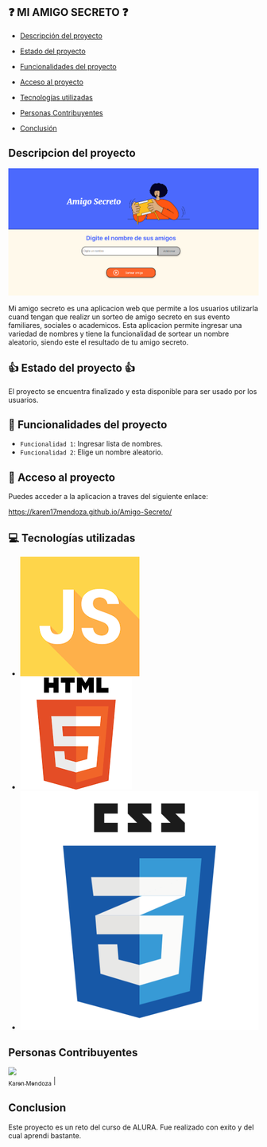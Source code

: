 ## :question: MI AMIGO SECRETO :question:

- [Descripción del proyecto](#descripción-del-proyecto)

- [Estado del proyecto](#Estado-del-proyecto)

- [Funcionalidades del proyecto](#Funcionalidades-del-proyecto)

- [Acceso al proyecto](#acceso-proyecto)

- [Tecnologías utilizadas](#tecnologías-utilizadas)

- [Personas Contribuyentes](#personas-contribuyentes)

- [Conclusión](#conclusión)

## Descripcion del proyecto

![MI AMIGO SECRETO](image-4.png)

Mi amigo secreto es una aplicacion web que permite a los usuarios utilizarla cuand tengan que realizr un sorteo de amigo secreto en sus evento familiares, sociales o academicos. Esta aplicacion permite ingresar una variedad de nombres y tiene la funcionalidad de sortear un nombre aleatorio, siendo este el resultado de tu amigo secreto.

## :+1: Estado del proyecto :+1:

El proyecto se encuentra finalizado y esta disponible para ser usado por los usuarios.

## :hammer: Funcionalidades del proyecto

- `Funcionalidad 1`: Ingresar lista de nombres.
- `Funcionalidad 2`: Elige un nombre aleatorio.

## :file_folder: Acceso al proyecto

Puedes acceder a la aplicacion a traves del siguiente enlace:

https://karen17mendoza.github.io/Amigo-Secreto/

## :computer: Tecnologías utilizadas

- ![JavaScript ](image.png)
- ![HTML](image-1.png)
- ![CSS](image-3.png)

## Personas Contribuyentes

[<img src="https://avatars.githubusercontent.com/u/163893381?s=400&u=ef101af3a47e91d4f887453ec5f797470719d7ca&v=4" width=115><br><sub>Karen Mendoza</sub>](https://github.com/Karen17Mendoza) |

## Conclusion

Este proyecto es un reto del curso de ALURA. Fue realizado con exito y del cual aprendi bastante.
